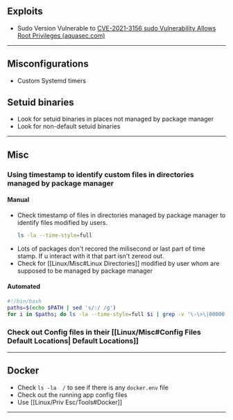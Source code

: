 ## Exploits
- Sudo Version Vulnerable to [CVE-2021-3156 sudo Vulnerability Allows Root Privileges (aquasec.com)](https://blog.aquasec.com/cve-2021-3156-sudo-vulnerability-allows-root-privileges) 

***

## Misconfigurations
- Custom Systemd timers

## Setuid binaries
- Look for setuid binaries in places not managed by package manager
- Look for non-default setuid binaries

***

## Misc
### Using timestamp to identify custom files in directories managed by package manager
#### Manual
- Check timestamp of files in directories managed by package manager to identify files modified by users.
	```bash
	ls -la --time-style=full
	```
- Lots of packages don't recored the milisecond or last part of time stamp. If u interact with it that part isn't zereod out. 
- Check for [[Linux/Misc#Linux Directories]] modified by user whom are supposed to be managed by package manager
#### Automated
```bash
#!/bin/bash
paths=$(echo $PATH | sed 's/:/ /g')
for i in $paths; do ls -la --time-style=full $i | grep -v '\-\>\|00000' 2>/dev/null ; done
```
### Check out Config files in their [[Linux/Misc#Config Files Default Locations| Default Locations]]
***
## Docker
- Check `ls -la  /` to see if there is any `docker.env` file
- Check out the running app config files
- Use [[Linux/Priv Esc/Tools#Docker]]
***

